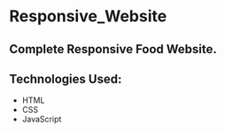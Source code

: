 # Responsive_Website
## Complete Responsive Food Website.
## Technologies Used:
- HTML
- CSS
- JavaScript
